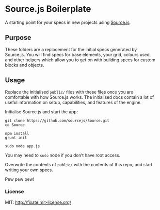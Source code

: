# Source.js Boilerplate

A starting point for your specs in new projects using [Source.js](https://github.com/sourcejs/Source).

## Purpose

These folders are a replacement for the initial specs generated by Source.js. You will find specs for base elements, your grid, colours used, and other helpers which allow you to get on with building specs for custom blocks and objects.

## Usage

Replace the initialised `public/` files with these files once you are comfortable with how Source.js works. The initialised docs contain a lot of useful information on setup, capabilities, and features of the engine.

Initialise Source.js and start the app:

```
git clone https://github.com/sourcejs/Source.git
cd Source

npm install
grunt init

sudo node app.js
```

You may need to `sudo` node if you don't have root access.

Overwrite the contents of `public/` with the contents of this repo, and start writing your own specs.

Pew pew pew!

### License

MIT: http://fixate.mit-license.org/
